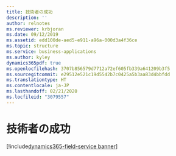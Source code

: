 ```yaml
---
title: 技術者の成功
description: ''
author: relnotes
ms.reviewer: krbjoran
ms.date: 09/12/2019
ms.assetid: edd100de-aed5-e911-a96a-000d3a4f36ce
ms.topic: structure
ms.service: business-applications
ms.author: kyley
dynamics365pdf: true
ms.openlocfilehash: 3707b856579d7712a72ef605fb339a641209b3f5
ms.sourcegitcommit: e29512e521c19d5542b7c0425a5b3aa83d4bbfdd
ms.translationtype: HT
ms.contentlocale: ja-JP
ms.lasthandoff: 02/21/2020
ms.locfileid: "3079557"
---
```

# <a name="technician-success"></a>技術者の成功

[!include[dynamics365-field-service banner](../includes/dynamics365-field-service.md)]

<!--structure start-->

<!--structure end-->



